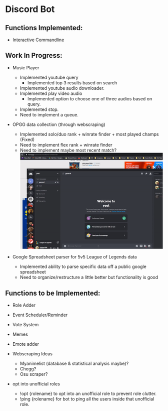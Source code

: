 # Discord Bot

## Functions Implemented:

- Interactive Commandline

## Work In Progress:

- Music Player

  - Implemented youtube query
    - Implemented top 3 results based on search
  - Implemented youtube audio downloader.
  - Implemented play video audio
    - Implemented option to choose one of three audios based on query.
  - Implemented stop.
  - Need to implement a queue.

- OPGG data collection (through webscraping)

  - Implemented solo/duo rank + winrate finder + most played champs (Fixed)
  - Need to implement flex rank + winrate finder
  - Need to implement maybe most recent match?
    ![Alt text](/resources/opggpresent.gif)

- Google Spreadsheet parser for 5v5 League of Legends data
  - Implemented ability to parse specific data off a public google spreadsheet
  - Need to organize/restructure a little better but functionality is good

## Functions to be Implemented:

- Role Adder

- Event Scheduler/Reminder

- Vote System

- Memes

- Emote adder

- Webscraping Ideas

  - Myanimelist (database & statistical analysis maybe)?
  - Chegg?
  - Osu scraper?

- opt into unofficial roles

  - !opt {rolename} to opt into an unofficial role to prevent role clutter.
  - !ping {rolename} for bot to ping all the users inside that unofficial role.
